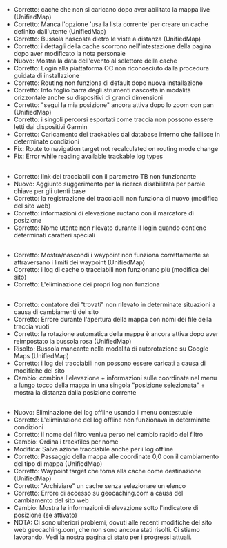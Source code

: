 ##
- Corretto: cache che non si caricano dopo aver abilitato la mappa live (UnifiedMap)
- Corretto: Manca l'opzione 'usa la lista corrente' per creare un cache definito dall'utente (UnifiedMap)
- Corretto: Bussola nascosta dietro le viste a distanza (UnifiedMap)
- Corretto: i dettagli della cache scorrono nell'intestazione della pagina dopo aver modificato la nota personale
- Nuovo: Mostra la data dell'evento al selettore della cache
- Corretto: Login alla piattaforma OC non riconosciuto dalla procedura guidata di installazione
- Corretto: Routing non funziona di default dopo nuova installazione
- Corretto: Info foglio barra degli strumenti nascosta in modalità orizzontale anche su dispositivi di grandi dimensioni
- Corretto: "segui la mia posizione" ancora attiva dopo lo zoom con pan (UnifiedMap)
- Corretto: i singoli percorsi esportati come traccia non possono essere letti dai dispositivi Garmin
- Corretto: Caricamento dei trackables dal database interno che fallisce in determinate condizioni
- Fix: Route to navigation target not recalculated on routing mode change
- Fix: Error while reading available trackable log types

##
- Corretto: link dei tracciabili con il parametro TB non funzionante
- Nuovo: Aggiunto suggerimento per la ricerca disabilitata per parole chiave per gli utenti base
- Corretto: la registrazione dei tracciabili non funziona di nuovo (modifica del sito web)
- Corretto: informazioni di elevazione ruotano con il marcatore di posizione
- Corretto: Nome utente non rilevato durante il login quando contiene determinati caratteri speciali

##
- Corretto: Mostra/nascondi i waypoint non funziona correttamente se attraversano i limiti dei waypoint (UnifiedMap)
- Corretto: i log di cache o tracciabili non funzionano più (modifica del sito)
- Corretto: L'eliminazione dei propri log non funziona

##
- Corretto: contatore dei "trovati" non rilevato in determinate situazioni a causa di cambiamenti del sito
- Corretto: Errore durante l'apertura della mappa con nomi dei file della traccia vuoti
- Corretto: la rotazione automatica della mappa è ancora attiva dopo aver reimpostato la bussola rosa (UnifiedMap)
- Risolto: Bussola mancante nella modalità di autorotazione su Google Maps (UnifiedMap)
- Corretto: i log dei tracciabili non possono essere caricati a causa di modifiche del sito
- Cambio: combina l'elevazione + informazioni sulle coordinate nel menu a lungo tocco della mappa in una singola "posizione selezionata" + mostra la distanza dalla posizione corrente

##
- Nuovo: Eliminazione dei log offline usando il menu contestuale
- Corretto: L'eliminazione del log offline non funzionava in determinate condizioni
- Corretto: il nome del filtro veniva perso nel cambio rapido del filtro
- Cambio: Ordina i trackfiles per nome
- Modifica: Salva azione tracciabile anche per i log offline
- Corretto: Passaggio della mappa alle coordinate 0,0 con il cambiamento del tipo di mappa (UnifiedMap)
- Corretto: Waypoint target che torna alla cache come destinazione (UnifiedMap)
- Corretto: "Archiviare" un cache senza selezionare un elenco
- Corretto: Errore di accesso su geocaching.com a causa del cambiamento del sito web
- Cambio: Mostra le informazioni di elevazione sotto l'indicatore di posizione (se attivato)
- NOTA: Ci sono ulteriori problemi, dovuti alle recenti modifiche del sito web geocaching.com, che non sono ancora stati risolti. Ci stiamo lavorando. Vedi la nostra [ pagina di stato](https://github.com/cgeo/cgeo/issues/15555) per i progressi attuali.
